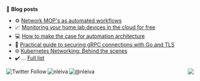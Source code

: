 <!--
**nleiva/nleiva** is a ✨ _special_ ✨ repository because its `README.md` (this file) appears on your GitHub profile.

Here are some ideas to get you started:

- 🔭 I’m currently working on ...
- 🌱 I’m currently learning ...
- 👯 I’m looking to collaborate on ...
- 🤔 I’m looking for help with ...
- 💬 Ask me about ...
- 📫 How to reach me: ...
- 😄 Pronouns: ...
- ⚡ Fun fact: ...
-->

📖 **Blog posts**
- ⚙️ [Network MOP's as automated workflows](https://www.ansible.com/blog/network-mops-as-automated-workflows)
- 📈 [Monitoring your home lab devices in the cloud for free](https://nleiva.medium.com/monitoring-your-home-lab-devices-in-the-cloud-for-free-54c4d11ac471)
- 💻 [How to make the case for automation architecture](https://www.redhat.com/architect/automation-architecture)
- 🔐 [Practical guide to securing gRPC connections with Go and TLS](https://itnext.io/practical-guide-to-securing-grpc-connections-with-go-and-tls-part-1-f63058e9d6d1)
- 🌐 [Kubernetes Networking: Behind the scenes](https://medium.com/@nleiva/kubernetes-networking-behind-the-scenes-39a1ab1792bb)
- ✔️ ... [Full list](https://github.com/nleiva/my-stuff)

<img align="left" alt="Twitter Follow" src="https://img.shields.io/twitter/follow/nleiv4?style=social">
<a href="https://linkedin.com/in/nleiva"><img align="left" src="https://img.shields.io/badge/LinkedIn-0077B5?style=plastic&logo=linkedin&logoColor=white" alt="nleiva" /></a>
<a href="https://nleiva.medium.com/"><img align="left" src="https://img.shields.io/badge/Medium-%2312100E.svg?style=plastic&logo=medium&logoColor=white" alt="@nleiva" /></a>
<img align="right" src="https://komarev.com/ghpvc/?username=nleiva&label=Views&style=plastic&color=orange">
